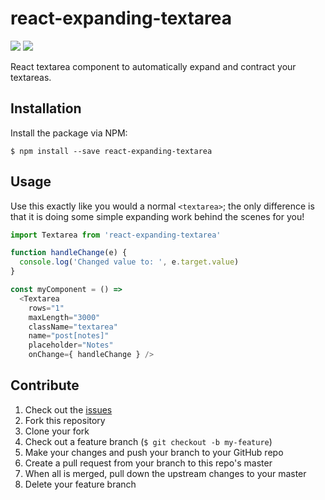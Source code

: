 # react-expanding-textarea
![](https://img.shields.io/npm/dm/react-expanding-textarea.svg)
![](https://img.shields.io/npm/v/react-expanding-textarea.svg)

React textarea component to automatically expand and contract your textareas.

## Installation
Install the package via NPM:
```
$ npm install --save react-expanding-textarea
```

## Usage
Use this exactly like you would a normal `<textarea>`; the only
difference is that it is doing some simple expanding work behind the scenes for you!
```js
import Textarea from 'react-expanding-textarea'

function handleChange(e) {
  console.log('Changed value to: ', e.target.value)
}

const myComponent = () =>
  <Textarea
    rows="1"
    maxLength="3000"
    className="textarea"
    name="post[notes]"
    placeholder="Notes"
    onChange={ handleChange } />
```

## Contribute

1. Check out the [issues](https://github.com/rpearce/react-expanding-textarea/issues)
1. Fork this repository
1. Clone your fork
1. Check out a feature branch (`$ git checkout -b my-feature`)
1. Make your changes and push your branch to your GitHub repo
1. Create a pull request from your branch to this repo's master
1. When all is merged, pull down the upstream changes to your master
1. Delete your feature branch
